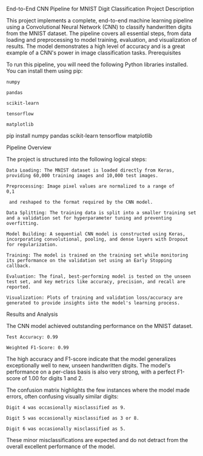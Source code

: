 End-to-End CNN Pipeline for MNIST Digit Classification
Project Description

This project implements a complete, end-to-end machine learning pipeline using a Convolutional Neural Network (CNN) to classify handwritten digits from the MNIST dataset. The pipeline covers all essential steps, from data loading and preprocessing to model training, evaluation, and visualization of results. The model demonstrates a high level of accuracy and is a great example of a CNN's power in image classification tasks.
Prerequisites

To run this pipeline, you will need the following Python libraries installed. You can install them using pip:

    numpy

    pandas

    scikit-learn

    tensorflow

    matplotlib

pip install numpy pandas scikit-learn tensorflow matplotlib

Pipeline Overview

The project is structured into the following logical steps:

    Data Loading: The MNIST dataset is loaded directly from Keras, providing 60,000 training images and 10,000 test images.

    Preprocessing: Image pixel values are normalized to a range of 
    0,1

     and reshaped to the format required by the CNN model.

    Data Splitting: The training data is split into a smaller training set and a validation set for hyperparameter tuning and preventing overfitting.

    Model Building: A sequential CNN model is constructed using Keras, incorporating convolutional, pooling, and dense layers with Dropout for regularization.

    Training: The model is trained on the training set while monitoring its performance on the validation set using an Early Stopping callback.

    Evaluation: The final, best-performing model is tested on the unseen test set, and key metrics like accuracy, precision, and recall are reported.

    Visualization: Plots of training and validation loss/accuracy are generated to provide insights into the model's learning process.

Results and Analysis

The CNN model achieved outstanding performance on the MNIST dataset.

    Test Accuracy: 0.99

    Weighted F1-Score: 0.99

The high accuracy and F1-score indicate that the model generalizes exceptionally well to new, unseen handwritten digits. The model's performance on a per-class basis is also very strong, with a perfect F1-score of 1.00 for digits 1 and 2.

The confusion matrix highlights the few instances where the model made errors, often confusing visually similar digits:

    Digit 4 was occasionally misclassified as 9.

    Digit 5 was occasionally misclassified as 3 or 8.

    Digit 6 was occasionally misclassified as 5.

These minor misclassifications are expected and do not detract from the overall excellent performance of the model.
